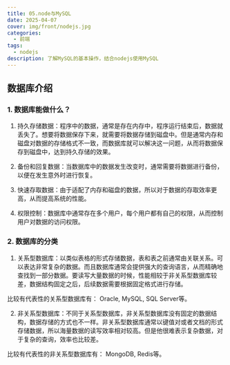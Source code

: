```yaml
---
title: 05.node与MySQL
date: 2025-04-07
cover: img/front/nodejs.jpg
categories:
  - 前端
tags:
  - nodejs
description: 了解MySQL的基本操作，结合nodejs使用MySQL
---
```


## 数据库介绍

### 1. 数据库能做什么？

1. 持久存储数据：程序中的数据，通常是存在内存中，程序运行结束后，数据就丢失了。想要将数据保存下来，就需要将数据存储到磁盘中。但是通常内存和磁盘对数据的存储格式不一致，而数据库就可以解决这一问题，从而将数据保存到磁盘中，达到持久存储的效果。  

2. 备份和回复数据：当数据库中的数据发生改变时，通常需要将数据进行备份，以便在发生意外时进行恢复。 

3. 快速存取数据：由于适配了内存和磁盘的数据，所以对于数据的存取效率更高，从而提高系统的性能。

4. 权限控制：数据库中通常存在多个用户，每个用户都有自己的权限，从而控制用户对数据的访问权限。

### 2. 数据库的分类

1. 关系型数据库：以类似表格的形式存储数据，表和表之前通常由关联关系。可以表达非常复杂的数据。而且数据库通常会提供强大的查询语言，从而精确地查找到一部分数据。要读写大量数据的时候，性能相较于非关系型数据库较差，数据结构固定之后，后续数据需要根据固定格式进行存储。

比较有代表性的关系型数据库有： Oracle, MySQL, SQL Server等。

2. 非关系型数据库：不同于关系型数据库，非关系型数据库没有固定的数据结构，数据存储的方式也不一样。非关系型数据库通常以键值对或者文档的形式存储数据，所以海量数据的读写效率相对较高。但是他很难表示复杂数据，对于复杂的查询，效率也比较差。

比较有代表性的非关系型数据库有： MongoDB, Redis等。




